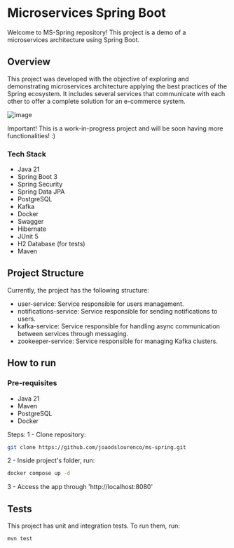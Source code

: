 # Microservices Spring Boot
Welcome to MS-Spring repository! This project is a demo of a microservices architecture using Spring Boot.

## Overview
This project was developed with the objective of exploring and demonstrating microservices architecture applying the best practices of the Spring ecosystem. It includes several services that communicate with each other to offer a complete solution for an e-commerce system.

![image](https://github.com/user-attachments/assets/f71da80d-0bb2-4fcc-86fd-b6c11691bf35)


Important! This is a work-in-progress project and will be soon having more functionalities! :)

### Tech Stack
- Java 21
- Spring Boot 3
- Spring Security
- Spring Data JPA
- PostgreSQL
- Kafka
- Docker
- Swagger
- Hibernate
- JUnit 5
- H2 Database (for tests)
- Maven

## Project Structure
Currently, the project has the following structure:

- user-service: Service responsible for users management.
- notifications-service: Service responsible for sending notifications to users.
- kafka-service: Service responsible for handling async communication between services through messaging.
- zookeeper-service: Service responsible for managing Kafka clusters.

## How to run 
### Pre-requisites
- Java 21
- Maven
- PostgreSQL
- Docker
  
Steps:
1 - Clone repository:

```bash
git clone https://github.com/joaodslourenco/ms-spring.git
```

2 - Inside project's folder, run:
```bash
docker compose up -d
```

3 - Access the app through 'http://localhost:8080'


## Tests
This project has unit and integration tests. To run them, run:

```bash
mvn test
```



